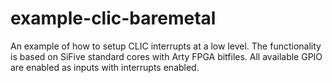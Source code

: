 # example-clic-baremetal
An example of how to setup CLIC interrupts at a low level.
The functionality is based on SiFive standard cores with Arty FPGA bitfiles.  All available GPIO are enabled as inputs with interrupts enabled.  
